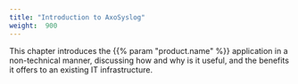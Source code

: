 ```yaml
---
title: "Introduction to AxoSyslog"
weight:  900
---
```

<!-- DISCLAIMER: This file is based on the syslog-ng Open Source Edition documentation https://github.com/balabit/syslog-ng-ose-guides/commit/2f4a52ee61d1ea9ad27cb4f3168b95408fddfdf2 and is used under the terms of The syslog-ng Open Source Edition Documentation License. The file has been modified by Axoflow. -->

This chapter introduces the {{% param "product.name" %}} application in a non-technical manner, discussing how and why is it useful, and the benefits it offers to an existing IT infrastructure.
